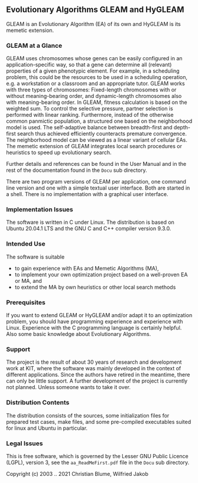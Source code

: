 ## Evolutionary Algorithms GLEAM and HyGLEAM

GLEAM is an Evolutionary Algorithm (EA) of its own and HyGLEAM is its memetic extension. 

### GLEAM at a Glance
GLEAM uses chromosomes whose genes can be easily configured in an application-specific way, so that a 
gene can determine all (relevant) properties of a given phenotypic element. For example, in a scheduling 
problem, this could be the resources to be used in a scheduling operation, e.g. a workstation or a 
classroom and an appropriate tutor. GLEAM works with three types of chromosomes: Fixed-length chromosomes 
with or without meaning-bearing order, and dynamic-length chromosomes also with meaning-bearing order. 
In GLEAM, fitness calculation is based on the weighted sum. To control the selective pressure, partner 
selection is performed with linear ranking. Furthermore, instead of the otherwise common panmictic 
population, a structured one based on the neighborhood model is used. The self-adaptive balance between 
breadth-first and depth-first search thus achieved efficiently counteracts premature convergence. The 
neighborhood model can be viewed as a linear variant of cellular EAs. The memetic extension of GLEAM 
integrates local search procedures or heuristics to speed up evolutionary search.

Further details and references can be found in the User Manual and in the rest of the documentation found 
in the `Docu` sub directory.

There are two program versions of GLEAM per application, one command line version and one with a simple 
textual user interface. Both are started in a shell. There is no implementation with a graphical user 
interface.

### Implementation Issues
The software is written in C under Linux. The distribution is based on Ubuntu 20.04.1 LTS and the GNU C and 
C++ compiler version 9.3.0. 

### Intended Use
The software is suitable 
* to gain experience with EAs and Memetic Algorithms (MA), 
* to implement your own optimization project based on a well-proven EA or MA, and
* to extend the MA by own heuristics or other local search methods

### Prerequisites
If you want to extend GLEAM or HyGLEAM and/or adapt it to an optimization problem, you should have 
programming experience and experience with Linux. Experience with the C programming language is certainly 
helpful. Also some basic knowledge about Evolutionary Algorithms.

### Support
The project is the result of about 30 years of research and development work at KIT, where the software 
was mainly developed in the context of different applications. Since the authors have retired in the 
meantime, there can only be little support. A further development of the project is currently not planned. 
Unless someone wants to take it over.

### Distribution Contents
The distribution consists of the sources, some initialization files for prepared test cases, make files, and 
some pre-compiled executables suited for linux and Ubuntu in particular.

### Legal Issues
This is free software, which is governed by the Lesser GNU Public Licence (LGPL), version 3, see the 
`aa_ReadMeFirst.pdf` file in the `Docu` sub directory.

Copyright (c) 2003 .. 2021  Christian Blume, Wilfried Jakob